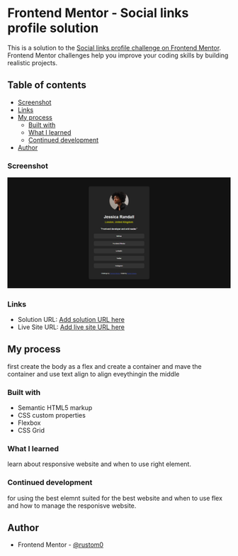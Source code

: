 # Frontend Mentor - Social links profile solution

This is a solution to the [Social links profile challenge on Frontend Mentor](https://www.frontendmentor.io/challenges/social-links-profile-UG32l9m6dQ). Frontend Mentor challenges help you improve your coding skills by building realistic projects. 

## Table of contents
  - [Screenshot](#screenshot)
  - [Links](#links)
- [My process](#my-process)
  - [Built with](#built-with)
  - [What I learned](#what-i-learned)
  - [Continued development](#continued-development)
- [Author](#author)
### Screenshot

![](./sc.png)

### Links

- Solution URL: [Add solution URL here](https://your-solution-url.com)
- Live Site URL: [Add live site URL here](https://your-live-site-url.com)

## My process
first create the body as a flex and create a container and mave the container and use text align to align eveythingin the middle 

### Built with

- Semantic HTML5 markup
- CSS custom properties
- Flexbox
- CSS Grid

### What I learned
learn about responsive website and when to use right element.

### Continued development

for using the best elemnt suited for the best website and when to use flex and how to manage the responisve website.

## Author

- Frontend Mentor - [@rustom0](https://www.frontendmentor.io/profile/Rustom0)
